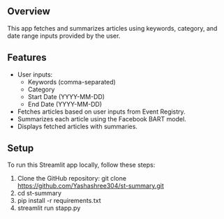 ## Overview
This app fetches and summarizes articles using keywords, category, and date range inputs provided by the user.

## Features
- User inputs:
  - Keywords (comma-separated)
  - Category
  - Start Date (YYYY-MM-DD)
  - End Date (YYYY-MM-DD)
- Fetches articles based on user inputs from Event Registry.
- Summarizes each article using the Facebook BART model.
- Displays fetched articles with summaries.

## Setup
To run this Streamlit app locally, follow these steps:

1. Clone the GitHub repository:
   git clone https://github.com/Yashashree304/st-summary.git
2.  cd st-summary
3.  pip install -r requirements.txt
4.  streamlit run stapp.py
